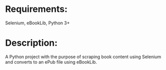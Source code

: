 # Requirements:
Selenium, eBookLib, Python 3+

# Description:
A Python project with the purpose of scraping book content using Selenium and converts to an ePub file using eBookLib.